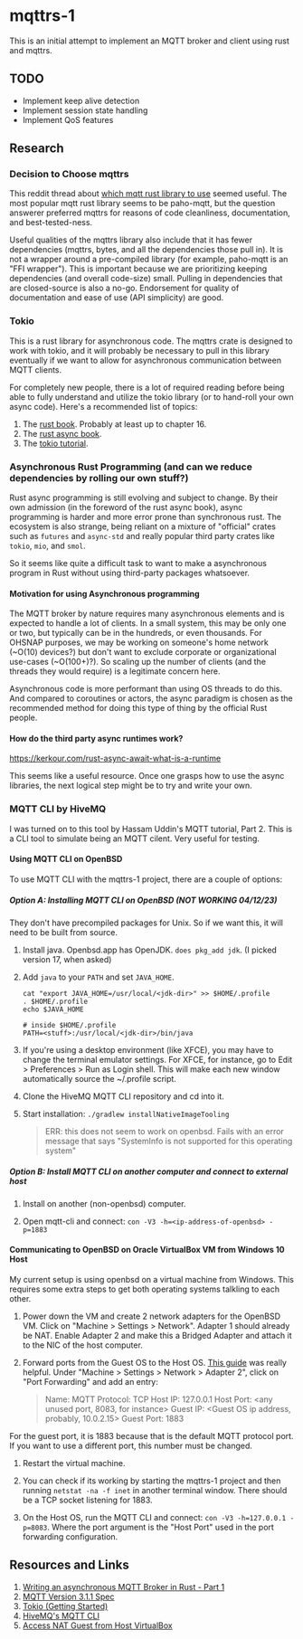 # mqttrs-1

This is an initial attempt to implement an MQTT broker and client using rust and mqttrs.

## TODO

* Implement keep alive detection
* Implement session state handling
* Implement QoS features

## Research

### Decision to Choose mqttrs

This reddit thread about [which mqtt rust library to use](https://www.reddit.com/r/rust/comments/g2c75e/which_mqtt_rust_library_do_you_recommend/) seemed useful. The most popular mqtt rust library seems to be paho-mqtt, but the question answerer preferred mqttrs for reasons of code cleanliness, documentation, and best-tested-ness.

Useful qualities of the mqttrs library also include that it has fewer dependencies (mqttrs, bytes, and all the dependencies those pull in). It is not a wrapper around a pre-compiled library (for example, paho-mqtt is an "FFI wrapper"). This is important because we are prioritizing keeping dependencies (and overall code-size) small. Pulling in dependencies that are closed-source is also a no-go. Endorsement for quality of documentation and ease of use (API simplicity) are good.

### Tokio

This is a rust library for asynchronous code. The mqttrs crate is designed to work with tokio, and it will probably be necessary to pull in this library eventually if we want to allow for asynchronous communication between MQTT clients.

For completely new people, there is a lot of required reading before being able to fully understand and utilize the tokio library (or to hand-roll your own async code). Here's a recommended list of topics:

1. The [rust book](https://doc.rust-lang.org/book/). Probably at least up to chapter 16.
1. The [rust async book](https://rust-lang.github.io/async-book/). 
1. The [tokio tutorial](https://tokio.rs/tokio/tutorial).

### Asynchronous Rust Programming (and can we reduce dependencies by rolling our own stuff?)

Rust async programming is still evolving and subject to change. By their own admission (in the foreword of the rust async book), async programming is harder and more error prone than synchronous rust. The ecosystem is also strange, being reliant on a mixture of "official" crates such as `futures` and `async-std` and really popular third party crates like `tokio`, `mio`, and `smol`.

So it seems like quite a difficult task to want to make a asynchronous program in Rust without using third-party packages whatsoever.

#### Motivation for using Asynchronous programming

The MQTT broker by nature requires many asynchronous elements and is expected to handle a lot of clients. In a small system, this may be only one or two, but typically can be in the hundreds, or even thousands. For OHSNAP purposes, we may be working on someone's home network (~O(10) devices?) but don't want to exclude corporate or organizational use-cases (~O(100+)?). So scaling up the number of clients (and the threads they would require) is a legitimate concern here.

Asynchronous code is more performant than using OS threads to do this. And compared to coroutines or actors, the async paradigm is chosen as the recommended method for doing this type of thing by the official Rust people.

#### How do the third party async runtimes work?

https://kerkour.com/rust-async-await-what-is-a-runtime

This seems like a useful resource. Once one grasps how to use the async libraries, the next logical step might be to try and write your own.

### MQTT CLI by HiveMQ

I was turned on to this tool by Hassam Uddin's MQTT tutorial, Part 2. This is a CLI tool to simulate being an MQTT cilent. Very useful for testing.

#### Using MQTT CLI on OpenBSD

To use MQTT CLI with the mqttrs-1 project, there are a couple of options:

##### Option A: Installing MQTT CLI on OpenBSD (NOT WORKING 04/12/23)

They don't have precompiled packages for Unix. So if we want this, it will need to be built from source.

1. Install java. Openbsd.app has OpenJDK. `does pkg_add jdk`. (I picked version 17, when asked)
1. Add `java` to your `PATH` and set `JAVA_HOME`.

   ```
   cat "export JAVA_HOME=/usr/local/<jdk-dir>" >> $HOME/.profile
   . $HOME/.profile
   echo $JAVA_HOME
   ```

   ```
   # inside $HOME/.profile
   PATH=<stuff>:/usr/local/<jdk-dir>/bin/java
   ```
1. If you're using a desktop environment (like XFCE), you may have to change the terminal emulator settings. For XFCE, for instance, go to Edit > Preferences > Run as Login shell. This will make each new window automatically source the ~/.profile script.

1. Clone the HiveMQ MQTT CLI repository and cd into it.

1. Start installation: `./gradlew installNativeImageTooling`

   > ERR: this does not seem to work on openbsd. Fails with an error message that says "SystemInfo is not supported for this operating system"

##### Option B: Install MQTT CLI on another computer and connect to external host

1. Install on another (non-openbsd) computer.

1. Open mqtt-cli and connect: `con -V3 -h=<ip-address-of-openbsd> -p=1883`

#### Communicating to OpenBSD on Oracle VirtualBox VM from Windows 10 Host

My current setup is using openbsd on a virtual machine from Windows. This requires some extra steps to get both operating systems talkling to each other.

1. Power down the VM and create 2 network adapters for the OpenBSD VM. Click on "Machine > Settings > Network". Adapter 1 should already be NAT. Enable Adapter 2 and make this a Bridged Adapter and attach it to the NIC of the host computer.

1. Forward ports from the Guest OS to the Host OS. [This guide](https://www.xmodulo.com/access-nat-guest-from-host-virtualbox.html) was really helpful. Under "Machine > Settings > Network > Adapter 2", click on "Port Forwarding" and add an entry:

   > Name: MQTT
   > Protocol: TCP
   > Host IP: 127.0.0.1
   > Host Port: \<any unused port, 8083, for instance\>
   > Guest IP: \<Guest OS ip address, probably, 10.0.2.15\>
   > Guest Port: 1883

For the guest port, it is 1883 because that is the default MQTT protocol port. If you want to use a different port, this number must be changed.

1. Restart the virtual machine.

1. You can check if its working by starting the mqttrs-1 project and then running `netstat -na -f inet` in another terminal window. There should be a TCP socket listening for 1883.

1. On the Host OS, run the MQTT CLI and connect: `con -V3 -h=127.0.0.1 -p=8083`. Where the port argument is the "Host Port" used in the port forwarding configuration.

## Resources and Links

1. [Writing an asynchronous MQTT Broker in Rust - Part 1](https://hassamuddin.com/blog/rust-mqtt/overview/)
1. [MQTT Version 3.1.1 Spec](http://docs.oasis-open.org/mqtt/mqtt/v3.1.1/os/mqtt-v3.1.1-os.html)
1. [Tokio (Getting Started)](https://tokio.rs/tokio/tutorial/hello-tokio)
1. [HiveMQ's MQTT CLI](https://hivemq.github.io/mqtt-cli/docs/installation/)
1. [Access NAT Guest from Host VirtualBox](https://www.xmodulo.com/access-nat-guest-from-host-virtualbox.html)
